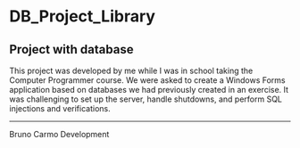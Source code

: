 # DB_Project_Library
 Project with database
 ----------------------------

This project was developed by me while I was in school taking the Computer Programmer course. We were asked to create a Windows Forms application based on databases we had previously created in an exercise. It was challenging to set up the server, handle shutdowns, and perform SQL injections and verifications.

----------------------------
Bruno Carmo Development